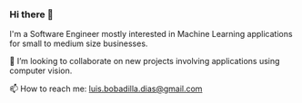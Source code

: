### Hi there 👋

I'm a Software Engineer mostly interested in Machine Learning applications for small to medium size businesses. 

👯 I’m looking to collaborate on new projects involving applications using computer vision. 

📫 How to reach me: luis.bobadilla.dias@gmail.com
